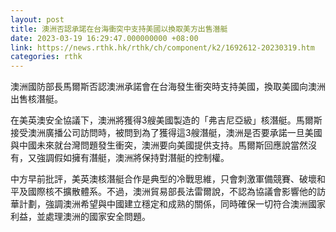 ```yaml
---
layout: post
title: 澳洲否認承諾在台海衝突中支持美國以換取美方出售潛艇
date: 2023-03-19 16:29:47.000000000 +08:00
link: https://news.rthk.hk/rthk/ch/component/k2/1692612-20230319.htm
categories: rthk
---
```


澳洲國防部長馬爾斯否認澳洲承諾會在台海發生衝突時支持美國，換取美國向澳洲出售核潛艇。

在美英澳安全協議下，澳洲將獲得3艘美國製造的「弗吉尼亞級」核潛艇。馬爾斯接受澳洲廣播公司訪問時，被問到為了獲得這3艘潛艇，澳洲是否要承諾一旦美國與中國未來就台灣問題發生衝突，澳洲要向美國提供支持。馬爾斯回應說當然沒有，又強調假如擁有潛艇，澳洲將保持對潛艇的控制權。

中方早前批評，美英澳核潛艇合作是典型的冷戰思維，只會刺激軍備競賽、破壞和平及國際核不擴散體系。不過，澳洲貿易部長法雷爾說，不認為協議會影響他的訪華計劃，強調澳洲希望與中國建立穩定和成熟的關係，同時確保一切符合澳洲國家利益，並處理澳洲的國家安全問題。
